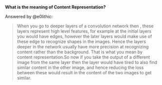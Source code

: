 
**What is the meaning of Content Representation?**

Answered by @e0lithic:
>When you go to deeper layers of a convolution network then , these layers represent high level features, for example at the initial layers you would have edges, however the later layers would make use of these edge to recognize shapes in the images. Hence the layers deeper in the network usually have more precision at recognizing content rather than the background. That is what you mean by content representation.So now if you take the output of a different image from the same layer then the layer would have tired to also find similar content in the other image, and hence reducing the loss between these would result in the content of the two images to get similar.


